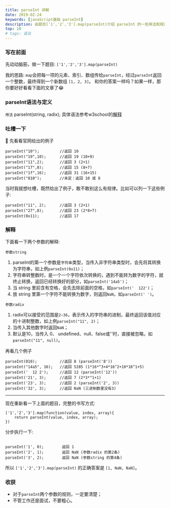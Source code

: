 ```yaml
---
title: parseInt 详解
date: 2019-02-24
keywords: [javaScript基础 parseInt]
description: 由题目['1','2','3'].map(parseInt)介绍 parseInt 的一些用法和规则。
top: 10
# tags: 语法
---
```


### 写在前面

先动动脑筋，做一下题目: `['1','2','3'].map(parseInt)`

我的思路: `map`会把每一项的元素、索引、数组传给`parseInt`，经过`parseInt`返回一个整数，最终得到一个新数组 `[1, 2, 3]`。
和你的答案一样吗？如果一样，那你要好好看看下面的文章了😂

### parseInt语法与定义

`用法` parseInt(string, radix); 具体语法参考w3school的[解释](http://www.w3school.com.cn/js/jsref_parseInt.asp)


### 吐槽一下

先看看官网给出的例子

``` 官网例子
parseInt("10");         //返回 10
parseInt("19",10);      //返回 19 (10+9)
parseInt("11",2);       //返回 3 (2+1)
parseInt("17",8);       //返回 15 (8+7)
parseInt("1f",16);      //返回 31 (16+15)
parseInt("010");        //未定：返回 10 或 8
```

当时我就想吐槽，既然给出了例子，敢不敢别这么有规律。比如可以列一下这些例子:

``` 例子
parseInt("11", 2);      //返回 3 (2+1)
parseInt("27",8);       //返回 23 (2*8+7)
parseInt(0x11);         //返回 17
```

### 解释

下面看一下两个参数的解释:

`参数string`

1. parseInt的第一个参数是`字符串`类型，当传入非字符串类型时，会先将其转换为字符串，如上例`parseInt(0x11)`；
2. 字符串转整数时，是一个一个字符依次转换的，遇到不能转为数字的字符，就终止转换，返回已经转换好的部分，如`parseInt('14a5')`；
3. 当 string 里前含有空格，会先去除前面的空格，如`parseInt('  122')`；
4. 放 string 里第一个字符不能转换为数字，则返回`NaN`，如`parseInt(' ')`。


`参数radix`
1. radix可以接受的范围是`2~36`，表示传入的字符串的进制，最终返回该值对应的十进制整数，如上例`parseInt("11", 2)`；
2. 当传入其他数字时返回`NaN`；
3. 默认是10，当传入 0、 undefined、null、false或''时，直接被忽略，如`parseInt("11", null)`。

再看几个例子

``` 例子
parseInt(010);          //返回 8 (parseInt('8'))
parseInt("14a5", 16);   //返回 5285 (1*16*^3+4*16^2+10*16^1+5)
parseInt('  12 2');     //返回 12 (parseInt('12'))
parseInt('21', 3);      //返回 7 (2*3*^1+1)
parseInt('23', 3);      //返回 2 (parseInt('2', 3))
parseInt('32', 3);      //返回 NaN (三进制数里没有3)
```

***

现在重新看一下上面的题目，完整的书写方式:
```
['1','2','3'].map(function(value, index, array){
    return parseInt(value, index, array);
})
```
分步执行一下:
```

parseInt('1', 0);        返回 1
parseInt('2', 1);        返回 NaN (参数radix 的第2条)
parseInt('3', 2);        返回 NaN (参数string 的第4条)
```

所以 `['1','2','3'].map(parseInt)` 的正确答案是 `[1, NaN, NaN]`。

### 收获

- 对于`parseInt`两个参数的规则，一定要清楚；
- 不管工作还是面试，不要粗心。